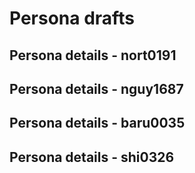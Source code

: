 # Persona drafts
## Persona details - nort0191

















## Persona details - nguy1687




















## Persona details - baru0035



















## Persona details - shi0326



















